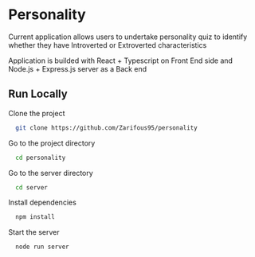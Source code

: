 # Personality

Current application allows users to undertake personality quiz to identify whether they have Introverted or Extroverted characteristics

Application is builded with React + Typescript on Front End side and Node.js + Express.js server as a Back end

## Run Locally

Clone the project

```bash
  git clone https://github.com/Zarifous95/personality
```

Go to the project directory

```bash
  cd personality
```

Go to the server directory

```bash
  cd server
```

Install dependencies

```bash
  npm install
```

Start the server

```bash
  node run server
```
